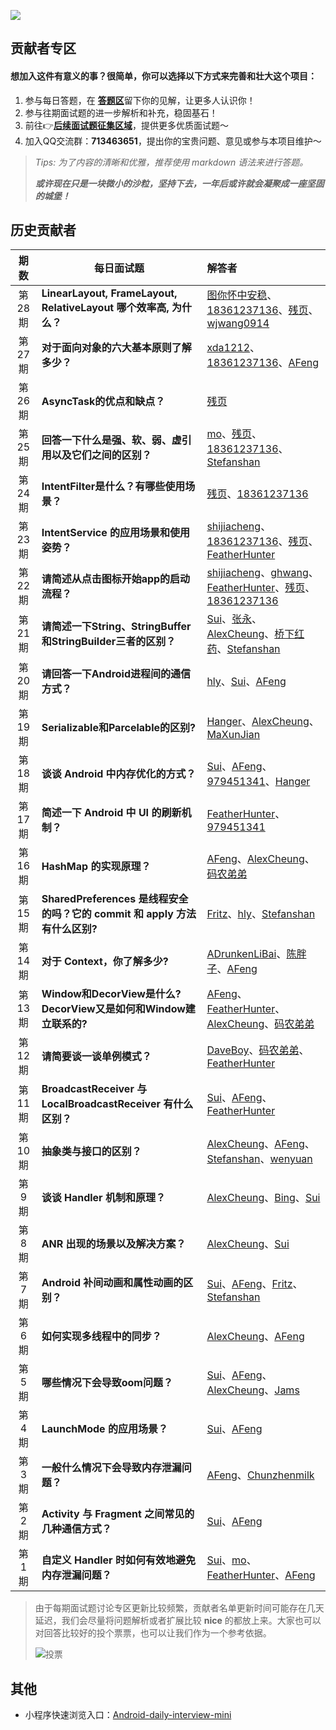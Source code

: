 
![](https://github.com/Moosphan/Android-Daily-Interview/blob/37a5fe557c05746401211994cafe5b4a8f6c35e9/android-interview/arts/logo.png)

## 贡献者专区

#### 想加入这件有意义的事？很简单，你可以选择以下方式来完善和壮大这个项目：

1. 参与每日答题，在 [**答题区**](https://github.com/Moosphan/Android-Daily-Interview/issues)留下你的见解，让更多人认识你！
2. 参与往期面试题的进一步解析和补充，稳固基石！
3. 前往👉[**后续面试题征集区域**](https://github.com/Moosphan/Android-Daily-Interview/issues/20)，提供更多优质面试题～
4. 加入QQ交流群：**713463651**，提出你的宝贵问题、意见或参与本项目维护～

> *Tips: 为了内容的清晰和优雅，推荐使用 markdown 语法来进行答题。*
>
> ***或许现在只是一块微小的沙粒，坚持下去，一年后或许就会凝聚成一座坚固的城堡！***

## 历史贡献者

| 期数 | 每日面试题                                                   | 解答者                                   |
| :-------: | ------------------------------------------------------------ | :----------------------------------------------------------- |
| 第28期 | **LinearLayout, FrameLayout, RelativeLayout 哪个效率高, 为什么？** | [图你怀中安稳](https://github.com/kongxiaoan)、[18361237136](https://github.com/18361237136)、[残页](https://github.com/canyie)、[wjwang0914](https://github.com/wjwang0914) |
| 第27期 | **对于面向对象的六大基本原则了解多少？** | [xda1212](https://github.com/xda1212)、[18361237136](https://github.com/18361237136)、[AFeng](https://github.com/Moosphan) |
| 第26期 | **AsyncTask的优点和缺点？** | [残页](https://github.com/canyie) |
| 第25期 | **回答一下什么是强、软、弱、虚引用以及它们之间的区别？** | [mo](https://github.com/moz1q1)、[残页](https://github.com/canyie)、[18361237136](https://github.com/18361237136)、[Stefanshan](https://github.com/StefanShan) |
| 第24期 | **IntentFilter是什么？有哪些使用场景？** | [残页](https://github.com/canyie)、[18361237136](https://github.com/18361237136) |
| 第23期 | **IntentService 的应用场景和使用姿势？** | [shijiacheng](https://github.com/shijiacheng)、[18361237136](https://github.com/18361237136)、[残页](https://github.com/canyie)、[FeatherHunter](https://github.com/FeatherHunter) |
| 第22期 | **请简述从点击图标开始app的启动流程？** | [shijiacheng](https://github.com/shijiacheng)、[ghwang](https://github.com/429329513wanting)、[FeatherHunter](https://github.com/FeatherHunter)、[残页](https://github.com/canyie)、[18361237136](https://github.com/18361237136) |
| 第21期 | **请简述一下String、StringBuffer和StringBuilder三者的区别？** | [Sui](https://github.com/Ssuiyingsen)、[张永](https://github.com/SHPDZY)、[AlexCheung](https://github.com/Alex-Cin)、[桥下红药](https://github.com/dingyong666)、[Stefanshan](https://github.com/StefanShan) |
| 第20期 | **请回答一下Android进程间的通信方式？**  | [hly](https://github.com/leon5458)、[Sui](https://github.com/Ssuiyingsen)、[AFeng](https://github.com/Moosphan) |
| 第19期 | **Serializable和Parcelable的区别?**  | [Hanger](https://github.com/q514414232)、[AlexCheung](https://github.com/Alex-Cin)、[MaXunJian](https://github.com/maxunjian) |
| 第18期 | **谈谈 Android 中内存优化的方式？**  | [Sui](https://github.com/Ssuiyingsen)、[AFeng](https://github.com/Moosphan)、[979451341](https://github.com/979451341)、[Hanger](https://github.com/q514414232) |
| 第17期 | **简述一下 Android 中 UI 的刷新机制？**  | [FeatherHunter](https://github.com/FeatherHunter)、[979451341](https://github.com/979451341) |
| 第16期 | **HashMap 的实现原理？**  | [AFeng](https://github.com/Moosphan)、[AlexCheung](https://github.com/Alex-Cin)、[码农弟弟](https://github.com/manondidi) |
| 第15期 | **SharedPreferences 是线程安全的吗？它的 commit 和 apply 方法有什么区别?**  | [Fritz](https://github.com/Fritz-Xu)、[hly](https://github.com/leon5458)、[Stefanshan](https://github.com/StefanShan) |
| 第14期 | **对于 Context，你了解多少?**  | [ADrunkenLiBai](https://github.com/ADrunkenLiBai)、[陈胖子](https://github.com/603751448)、[AFeng](https://github.com/Moosphan) |
| 第13期 | **Window和DecorView是什么?DecorView又是如何和Window建立联系的?**  | [AFeng](https://github.com/Moosphan)、[FeatherHunter](https://github.com/FeatherHunter)、[AlexCheung](https://github.com/Alex-Cin)、[码农弟弟](https://github.com/manondidi) |
| 第12期 | **请简要谈一谈单例模式？**                                   | [DaveBoy](https://github.com/DaveBoy)、[码农弟弟](https://github.com/manondidi)、[FeatherHunter](https://github.com/FeatherHunter) |
| 第11期 | **BroadcastReceiver 与 LocalBroadcastReceiver 有什么区别？** | [Sui](https://github.com/Ssuiyingsen)、[AFeng](https://github.com/Moosphan)、[FeatherHunter](https://github.com/FeatherHunter) |
| 第10期 | **抽象类与接口的区别？**                                     | [AlexCheung](https://github.com/Alex-Cin)、[AFeng](https://github.com/Moosphan)、[Stefanshan](https://github.com/StefanShan)、[wenyuan](https://github.com/wenyuan1104) |
| 第9期  | **谈谈 Handler 机制和原理？**                                | [AlexCheung](https://github.com/Alex-Cin)、[Bing](https://github.com/chengmouren)、[Sui](https://github.com/Ssuiyingsen) |
| 第8期  | **ANR 出现的场景以及解决方案？**                             | [AlexCheung](https://github.com/Alex-Cin)、[Sui](https://github.com/Ssuiyingsen) |
| 第7期  | **Android 补间动画和属性动画的区别？**                       | [Sui](https://github.com/Ssuiyingsen)、[AFeng](https://github.com/Moosphan)、[Fritz](https://github.com/Fritz-Xu)、[Stefanshan](https://github.com/StefanShan) |
| 第6期  | **如何实现多线程中的同步？**                                 | [AlexCheung](https://github.com/Alex-Cin)、[AFeng](https://github.com/Moosphan) |
| 第5期  | **哪些情况下会导致oom问题？**                                | [Sui](https://github.com/Ssuiyingsen)、[AFeng](https://github.com/Moosphan)、[AlexCheung](https://github.com/Alex-Cin)、[Jams](https://github.com/jamsgithub) |
| 第4期  | **LaunchMode 的应用场景？**                                  | [Sui](https://github.com/Ssuiyingsen)、[AFeng](https://github.com/Moosphan) |
| 第3期  | **一般什么情况下会导致内存泄漏问题？**                       | [AFeng](https://github.com/Moosphan)、[Chunzhenmilk](https://github.com/chunzhenmilk) |
| 第2期  | **Activity 与 Fragment 之间常见的几种通信方式？**            | [Sui](https://github.com/Ssuiyingsen)、[AFeng](https://github.com/Moosphan) |
| 第1期  | **自定义 Handler 时如何有效地避免内存泄漏问题？**            | [Sui](https://github.com/Ssuiyingsen)、[mo](https://github.com/moz1q1)、[FeatherHunter](https://github.com/FeatherHunter)、[AFeng](https://github.com/Moosphan) |

> 由于每期面试题讨论专区更新比较频繁，贡献者名单更新时间可能存在几天延迟，我们会尽量将问题解析或者扩展比较 **nice** 的都放上来。大家也可以对回答比较好的投个票票，也可以让我们作为一个参考依据。
>
> ![投票](https://github.com/Moosphan/Android-Daily-Interview/blob/HEAD/android-interview/arts/vote_way.png)

## 其他

- 小程序快速浏览入口：[Android-daily-interview-mini](https://github.com/qianxin2016/Android-Daily-Interview-wechat-mini)